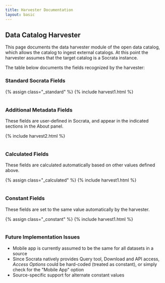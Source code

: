 ```yaml
---
title: Harvester Documentation
layout: basic
---
```


## Data Catalog Harvester

This page documents the data harvester module of the open data catalog, which allows the catalog to ingest external catalogs.
At this point the harvester assumes that the target catalog is a Socrata instance.

The table below documents the fields recognized by the harvester:

### Standard Socrata Fields ###

<table class="harvesting">
{% assign class="_standard" %}
{% include harvest1.html %}
</table>

### Additional Metadata Fields ###

These fields are user-defined in Socrata, and appear in the indicated sections in the About panel.

<table class="harvesting">
{% include harvest2.html %}
</table>

### Calculated Fields ###

These fields are calculated automatically based on other values defined above.

<table class="harvesting">
{% assign class="_calculated" %}
{% include harvest1.html %}
</table>

### Constant Fields ###

These fields are set to the same value automatically by the harvester.

<table class="harvesting">
{% assign class="_constant" %}
{% include harvest1.html %}
</table>


### Future Implementation Issues ###

* Mobile app is currently assumed to be the same for all datasets in a source
* Since Socrata natively provides Query tool, Download and API access, *Access Options* could be hard-coded (treated as constant), or simply check for
  the "Mobile App" option
* Source-specific support for alternate constant values
